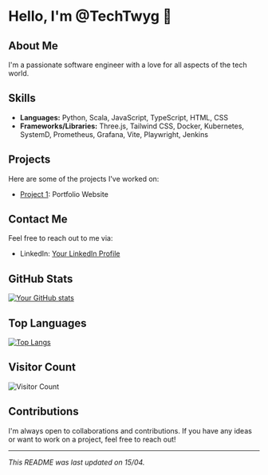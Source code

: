 # Hello, I'm @TechTwyg 👋

## About Me

I'm a passionate software engineer with a love for all aspects of the tech world. 

## Skills

- **Languages:** Python, Scala, JavaScript, TypeScript, HTML, CSS
- **Frameworks/Libraries:** Three.js, Tailwind CSS, Docker, Kubernetes, SystemD, Prometheus, Grafana, Vite, Playwright, Jenkins


## Projects

Here are some of the projects I've worked on:

- [Project 1](https://github.com/TechTwyg/Portfolio): Portfolio Website


## Contact Me

Feel free to reach out to me via:

- LinkedIn: [Your LinkedIn Profile](https://www.linkedin.com/in/stanley-dix-8490a2255/)


## GitHub Stats

[![Your GitHub stats](https://github-readme-stats.vercel.app/api?username=TechTwyg)](https://github.com/TechTwyg)


## Top Languages

[![Top Langs](https://github-readme-stats.vercel.app/api/top-langs/?username=TechTwyg&layout=compact)](https://github.com/TechTwyg)

## Visitor Count

![Visitor Count](https://profile-counter.glitch.me/TechTwyg/count.svg)

## Contributions

I'm always open to collaborations and contributions. If you have any ideas or want to work on a project, feel free to reach out!

---

*This README was last updated on 15/04.*
